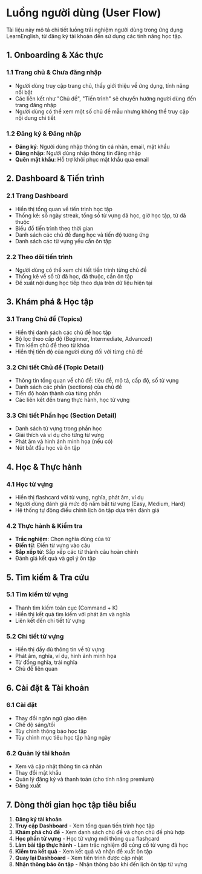 
# Luồng người dùng (User Flow)

Tài liệu này mô tả chi tiết luồng trải nghiệm người dùng trong ứng dụng LearnEnglish, từ đăng ký tài khoản đến sử dụng các tính năng học tập.

## 1. Onboarding & Xác thực

### 1.1 Trang chủ & Chưa đăng nhập
- Người dùng truy cập trang chủ, thấy giới thiệu về ứng dụng, tính năng nổi bật
- Các liên kết như "Chủ đề", "Tiến trình" sẽ chuyển hướng người dùng đến trang đăng nhập
- Người dùng có thể xem một số chủ đề mẫu nhưng không thể truy cập nội dung chi tiết

### 1.2 Đăng ký & Đăng nhập
- **Đăng ký**: Người dùng nhập thông tin cá nhân, email, mật khẩu
- **Đăng nhập**: Người dùng nhập thông tin đăng nhập
- **Quên mật khẩu**: Hỗ trợ khôi phục mật khẩu qua email

## 2. Dashboard & Tiến trình

### 2.1 Trang Dashboard
- Hiển thị tổng quan về tiến trình học tập
- Thống kê: số ngày streak, tổng số từ vựng đã học, giờ học tập, từ đã thuộc
- Biểu đồ tiến trình theo thời gian
- Danh sách các chủ đề đang học và tiến độ tương ứng
- Danh sách các từ vựng yếu cần ôn tập

### 2.2 Theo dõi tiến trình
- Người dùng có thể xem chi tiết tiến trình từng chủ đề
- Thống kê về số từ đã học, đã thuộc, cần ôn tập
- Đề xuất nội dung học tiếp theo dựa trên dữ liệu hiện tại

## 3. Khám phá & Học tập

### 3.1 Trang Chủ đề (Topics)
- Hiển thị danh sách các chủ đề học tập
- Bộ lọc theo cấp độ (Beginner, Intermediate, Advanced)
- Tìm kiếm chủ đề theo từ khóa
- Hiển thị tiến độ của người dùng đối với từng chủ đề

### 3.2 Chi tiết Chủ đề (Topic Detail)
- Thông tin tổng quan về chủ đề: tiêu đề, mô tả, cấp độ, số từ vựng
- Danh sách các phần (sections) của chủ đề
- Tiến độ hoàn thành của từng phần
- Các liên kết đến trang thực hành, học từ vựng

### 3.3 Chi tiết Phần học (Section Detail)
- Danh sách từ vựng trong phần học
- Giải thích và ví dụ cho từng từ vựng
- Phát âm và hình ảnh minh họa (nếu có)
- Nút bắt đầu học và ôn tập

## 4. Học & Thực hành

### 4.1 Học từ vựng
- Hiển thị flashcard với từ vựng, nghĩa, phát âm, ví dụ
- Người dùng đánh giá mức độ nắm bắt từ vựng (Easy, Medium, Hard)
- Hệ thống tự động điều chỉnh lịch ôn tập dựa trên đánh giá

### 4.2 Thực hành & Kiểm tra
- **Trắc nghiệm**: Chọn nghĩa đúng của từ
- **Điền từ**: Điền từ vựng vào câu
- **Sắp xếp từ**: Sắp xếp các từ thành câu hoàn chỉnh
- Đánh giá kết quả và gợi ý ôn tập

## 5. Tìm kiếm & Tra cứu

### 5.1 Tìm kiếm từ vựng
- Thanh tìm kiếm toàn cục (Command + K)
- Hiển thị kết quả tìm kiếm với phát âm và nghĩa
- Liên kết đến chi tiết từ vựng

### 5.2 Chi tiết từ vựng
- Hiển thị đầy đủ thông tin về từ vựng
- Phát âm, nghĩa, ví dụ, hình ảnh minh họa
- Từ đồng nghĩa, trái nghĩa
- Chủ đề liên quan

## 6. Cài đặt & Tài khoản

### 6.1 Cài đặt
- Thay đổi ngôn ngữ giao diện
- Chế độ sáng/tối
- Tùy chỉnh thông báo học tập
- Tùy chỉnh mục tiêu học tập hàng ngày

### 6.2 Quản lý tài khoản
- Xem và cập nhật thông tin cá nhân
- Thay đổi mật khẩu
- Quản lý đăng ký và thanh toán (cho tính năng premium)
- Đăng xuất

## 7. Dòng thời gian học tập tiêu biểu

1. **Đăng ký tài khoản**
2. **Truy cập Dashboard** - Xem tổng quan tiến trình học tập
3. **Khám phá chủ đề** - Xem danh sách chủ đề và chọn chủ đề phù hợp
4. **Học phần từ vựng** - Học từ vựng mới thông qua flashcard
5. **Làm bài tập thực hành** - Làm trắc nghiệm để củng cố từ vựng đã học
6. **Kiểm tra kết quả** - Xem kết quả và nhận đề xuất ôn tập
7. **Quay lại Dashboard** - Xem tiến trình được cập nhật
8. **Nhận thông báo ôn tập** - Nhận thông báo khi đến lịch ôn tập từ vựng
